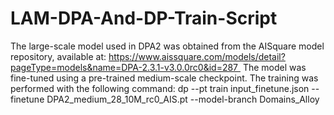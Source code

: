 # LAM-DPA-And-DP-Train-Script
The large-scale model used in DPA2 was obtained from the AISquare model repository, available at:
[https://www.aissquare.com/models/detail?pageType=models&name=DPA-2.3.1-v3.0.0rc0&id=287
﻿](https://www.aissquare.com/models/detail?pageType=models&name=DPA-2.3.1-v3.0.0rc0&id=287)
The model was fine-tuned using a pre-trained medium-scale checkpoint. The training was performed with the following command:
dp --pt train input_finetune.json --finetune DPA2_medium_28_10M_rc0_AIS.pt --model-branch Domains_Alloy
